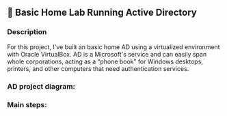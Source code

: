 <h2>📁 Basic Home Lab Running Active Directory</h2>

<h3>Description</h3>

For this project, I've built an basic home AD using a virtualized environment with Oracle VirtualBox. AD is a Microsoft's service and can easily span whole corporations, acting as a “phone book” for Windows desktops, printers, and other computers that need authentication services. 

<h3>AD project diagram:</h3>
<h3>Main steps:</h3>
